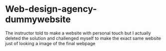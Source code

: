 # Web-design-agency-dummywebsite
The instructor told to make a website with personal touch but I actually deleted the solution and challenged myself to make the exact same website just of looking a image of the final webpage
